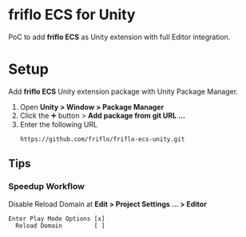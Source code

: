 # friflo ECS for Unity

PoC to add **friflo ECS** as Unity extension with full Editor integration.


# Setup

Add **friflo ECS** Unity extension package with Unity Package Manager.

1. Open **Unity > Window > Package Manager**
2. Click the ➕ button > **Add package from git URL ...**
3. Enter the following URL
   ```
   https://github.com/friflo/friflo-ecs-unity.git
   ```



## Tips

### Speedup Workflow

Disable Reload Domain at **Edit > Project Settings ... > Editor**
```
Enter Play Mode Options [x]
  Reload Domain         [ ]
```
